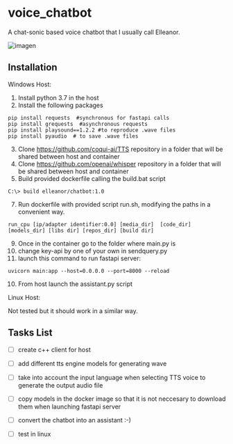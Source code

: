 # voice_chatbot
A chat-sonic based voice chatbot that I usually call Elleanor.


![imagen](https://user-images.githubusercontent.com/4378233/227831219-de66d6bc-b17f-410b-b0b2-ca4e3b50dc0a.png)

## Installation
Windows Host:

1. Install python 3.7 in the host
2. Install the following packages
  ```
  pip install requests  #synchronous for fastapi calls
  pip install grequests  #asynchronous requests
  pip install playsound==1.2.2 #to reproduce .wave files
  pip install pyaudio  # to save .wave files
  ```
3. Clone https://github.com/coqui-ai/TTS repository in a folder that will be shared between host and container
4. Clone https://github.com/openai/whisper repository in a folder that will be shared between host and container
5. Build provided dockerfile calling the build.bat script
```
C:\> build elleanor/chatbot:1.0
```
7. Run dockerfile with provided script run.sh, modifying the paths in a convenient way.
```
run_cpu [ip/adapter identifier:0.0] [media_dir]  [code_dir] [models_dir] [libs dir] [repos_dir] [build dir]
```
9. Once in the container go to the folder where main.py is
10. change key-api by one of your own in sendquery.py
11. launch this command to run fastapi server:
  ```
  uvicorn main:app --host=0.0.0.0 --port=8000 --reload
  ```
10. From host launch the assistant.py script


Linux Host:

Not tested but it should work in a similar way.

## Tasks List
- [ ] create c++ client for host
- [ ] add different tts engine models for generating wave
- [ ] take into account the input language when selecting TTS voice to generate the output audio file
- [ ] copy models in the docker image so that it is not neccesary to download them when launching fastapi server
- [ ] convert the chatbot into an assistant :-)
- [ ] test in linux


